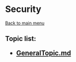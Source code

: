 <H1>Security</h1>

[Back to main menu](..%2FREADME.md)

<h2>

Topic list:
* [GeneralTopic.md](education%2FGeneralTopic.md)

</h2>